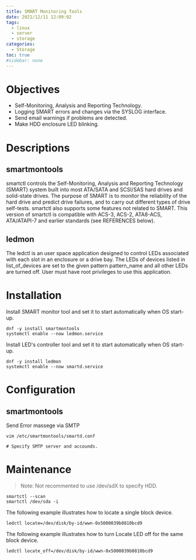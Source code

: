 ```yaml
---
title: SMART Monitoring Tools
date: 2021/12/11 12:09:02
tags:
  - linux
  - server
  - storage
categories:
  - Storage
toc: true
#sidebar: none
---
```


# Objectives
- Self-Monitoring, Analysis and Reporting Technology.
- Logging SMART errors and changes via the SYSLOG interface.
- Send email warnings if problems are detected.
- Make HDD enclosure LED blinking.

# Descriptions
## smartmontools
smartctl controls the Self-Monitoring, Analysis and Reporting Technology (SMART) system built into most ATA/SATA and SCSI/SAS hard drives and solid-state drives. The purpose of SMART is to monitor the reliability of the hard drive and predict drive failures, and to carry out different types of drive self-tests. smartctl also supports some features not related to SMART. This version of smartctl is compatible with ACS-3, ACS-2, ATA8-ACS, ATA/ATAPI-7 and earlier standards (see REFERENCES below).
## ledmon
The ledctl is an user space application designed to control LEDs associated with each slot in an enclosure or a drive bay. The LEDs of devices listed in list_of_devices are set to the given pattern pattern_name and all other LEDs are turned off. User must have root privileges to use this application.

# Installation
Install SMART monitor tool and set it to start automatically when OS start-up.
```
dnf -y install smartmontools
systemctl enable --now ledmon.service
```
Install LED's controller tool and set it to start automatically when OS start-up.
```
dnf -y install ledmon
systemctl enable --now smartd.service
```
# Configuration
## smartmontools

Send Error massege via SMTP
```
vim /etc/smartmontools/smartd.conf

# Specify SMTP server and accounds.
```
# Maintenance
> Note: Not recommented to use /dev/sdX to specify HDD.
```
smartctl --scan
smartctl /dev/sda -i
```
The following example illustrates how to locate a single block device.
```
ledctl locate=/dev/disk/by-id/wwn-0x5000039b0810bcd9
```
The following example illustrates how to turn Locate LED off for the same block device.
```
ledctl locate_off=/dev/disk/by-id/wwn-0x5000039b0810bcd9
